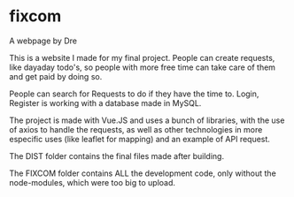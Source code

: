 # fixcom
A webpage by Dre

This is a website I made for my final project. People can create requests, 
like dayaday todo's, so people with more free time can take care of them and get paid by doing so.

People can search for Requests to do if they have the time to. Login, Register is working with a database made in MySQL.

The project is made with Vue.JS and uses a bunch of libraries, with the use of axios to handle the requests, as well as other
technologies in more especific uses (like leaflet for mapping) and an example of API request.



The DIST folder contains the final files made after building.

The FIXCOM folder contains ALL the development code, only without the node-modules, which were too big to upload.
